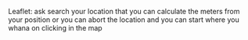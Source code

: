 Leaflet:
 ask search your location that you can calculate the meters from your position or
 you can abort the location and you can start where you whana on clicking in the map